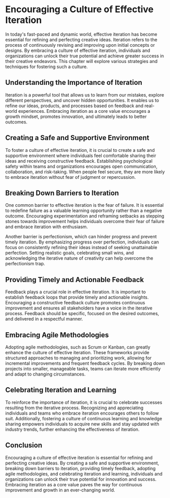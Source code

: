 # Encouraging a Culture of Effective Iteration

In today's fast-paced and dynamic world, effective iteration has become essential for refining and perfecting creative ideas. Iteration refers to the process of continuously revising and improving upon initial concepts or designs. By embracing a culture of effective iteration, individuals and organizations can unlock their true potential and achieve greater success in their creative endeavors. This chapter will explore various strategies and techniques for fostering such a culture.

## Understanding the Importance of Iteration

Iteration is a powerful tool that allows us to learn from our mistakes, explore different perspectives, and uncover hidden opportunities. It enables us to refine our ideas, products, and processes based on feedback and real-world experiences. Embracing iteration as a core value encourages a growth mindset, promotes innovation, and ultimately leads to better outcomes.

## Creating a Safe and Supportive Environment

To foster a culture of effective iteration, it is crucial to create a safe and supportive environment where individuals feel comfortable sharing their ideas and receiving constructive feedback. Establishing psychological safety within teams and organizations encourages open communication, collaboration, and risk-taking. When people feel secure, they are more likely to embrace iteration without fear of judgment or repercussion.

## Breaking Down Barriers to Iteration

One common barrier to effective iteration is the fear of failure. It is essential to redefine failure as a valuable learning opportunity rather than a negative outcome. Encouraging experimentation and reframing setbacks as stepping stones towards improvement helps individuals overcome their fear of failure and embrace iteration with enthusiasm.

Another barrier is perfectionism, which can hinder progress and prevent timely iteration. By emphasizing progress over perfection, individuals can focus on consistently refining their ideas instead of seeking unattainable perfection. Setting realistic goals, celebrating small wins, and acknowledging the iterative nature of creativity can help overcome the perfectionism trap.

## Providing Timely and Actionable Feedback

Feedback plays a crucial role in effective iteration. It is important to establish feedback loops that provide timely and actionable insights. Encouraging a constructive feedback culture promotes continuous improvement and ensures all stakeholders have a voice in the iterative process. Feedback should be specific, focused on the desired outcomes, and delivered in a respectful manner.

## Embracing Agile Methodologies

Adopting agile methodologies, such as Scrum or Kanban, can greatly enhance the culture of effective iteration. These frameworks provide structured approaches to managing and prioritizing work, allowing for incremental improvements and frequent feedback cycles. By breaking down projects into smaller, manageable tasks, teams can iterate more efficiently and adapt to changing circumstances.

## Celebrating Iteration and Learning

To reinforce the importance of iteration, it is crucial to celebrate successes resulting from the iterative process. Recognizing and appreciating individuals and teams who embrace iteration encourages others to follow suit. Additionally, fostering a culture of continuous learning and knowledge sharing empowers individuals to acquire new skills and stay updated with industry trends, further enhancing the effectiveness of iteration.

## Conclusion

Encouraging a culture of effective iteration is essential for refining and perfecting creative ideas. By creating a safe and supportive environment, breaking down barriers to iteration, providing timely feedback, adopting agile methodologies, and celebrating iteration and learning, individuals and organizations can unlock their true potential for innovation and success. Embracing iteration as a core value paves the way for continuous improvement and growth in an ever-changing world.
